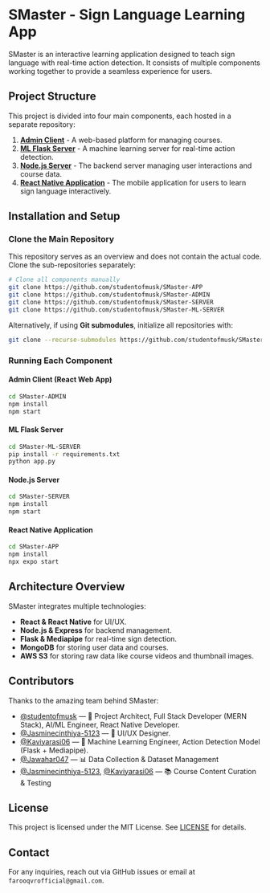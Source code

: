 # SMaster - Sign Language Learning App

SMaster is an interactive learning application designed to teach sign language with real-time action detection. It consists of multiple components working together to provide a seamless experience for users.

## Project Structure
This project is divided into four main components, each hosted in a separate repository:

1. **[Admin Client](https://github.com/studentofmusk/SMaster-ADMIN)** - A web-based platform for managing courses.
2. **[ML Flask Server](https://github.com/studentofmusk/SMaster-ML-SERVER)** - A machine learning server for real-time action detection.
3. **[Node.js Server](https://github.com/studentofmusk/SMaster-SERVER)** - The backend server managing user interactions and course data.
4. **[React Native Application](https://github.com/studentofmusk/SMaster-APP)** - The mobile application for users to learn sign language interactively.

## Installation and Setup

### Clone the Main Repository
This repository serves as an overview and does not contain the actual code. Clone the sub-repositories separately:

```sh
# Clone all components manually
git clone https://github.com/studentofmusk/SMaster-APP
git clone https://github.com/studentofmusk/SMaster-ADMIN
git clone https://github.com/studentofmusk/SMaster-SERVER
git clone https://github.com/studentofmusk/SMaster-ML-SERVER
```

Alternatively, if using **Git submodules**, initialize all repositories with:

```sh
git clone --recurse-submodules https://github.com/studentofmusk/SMaster
```

### Running Each Component
#### **Admin Client** (React Web App)
```sh
cd SMaster-ADMIN
npm install
npm start
```

#### **ML Flask Server**
```sh
cd SMaster-ML-SERVER
pip install -r requirements.txt
python app.py
```

#### **Node.js Server**
```sh
cd SMaster-SERVER
npm install
npm start
```

#### **React Native Application**
```sh
cd SMaster-APP
npm install
npx expo start
```

## Architecture Overview
SMaster integrates multiple technologies:
- **React & React Native** for UI/UX.
- **Node.js & Express** for backend management.
- **Flask & Mediapipe** for real-time sign detection.
- **MongoDB** for storing user data and courses.
- **AWS S3** for storing raw data like course videos and thumbnail images.

## Contributors
Thanks to the amazing team behind SMaster:

- [@studentofmusk](https://github.com/studentofmusk) — 🧠 Project Architect, Full Stack Developer (MERN Stack), AI/ML Engineer,  React Native Developer.
- [@Jasminecinthiya-5123](https://github.com/Jasminecinthiya-5123) — 🎨 UI/UX Designer.
- [@Kaviyarasi06](https://github.com/Kaviyarasi06) — 🤖 Machine Learning Engineer, Action Detection Model (Flask + Mediapipe).  
- [@Jawahar047](https://github.com/Jawahar047) — 📊 Data Collection & Dataset Management  
- [@Jasminecinthiya-5123](https://github.com/Jasminecinthiya-5123), [@Kaviyarasi06](https://github.com/Kaviyarasi06) — 📚 Course Content Curation & Testing  

  
## License
This project is licensed under the MIT License. See [LICENSE](LICENSE) for details.

## Contact
For any inquiries, reach out via GitHub issues or email at `farooqvrofficial@gmail.com`.

